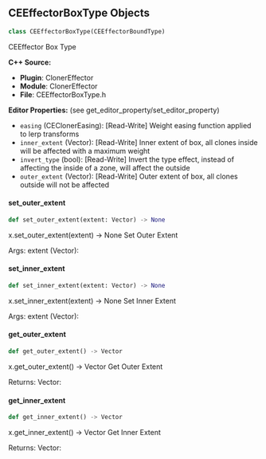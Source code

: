 ## CEEffectorBoxType Objects

```python
class CEEffectorBoxType(CEEffectorBoundType)
```

CEEffector Box Type

**C++ Source:**

- **Plugin**: ClonerEffector
- **Module**: ClonerEffector
- **File**: CEEffectorBoxType.h

**Editor Properties:** (see get_editor_property/set_editor_property)

- ``easing`` (CEClonerEasing):  [Read-Write] Weight easing function applied to lerp transforms
- ``inner_extent`` (Vector):  [Read-Write] Inner extent of box, all clones inside will be affected with a maximum weight
- ``invert_type`` (bool):  [Read-Write] Invert the type effect, instead of affecting the inside of a zone, will affect the outside
- ``outer_extent`` (Vector):  [Read-Write] Outer extent of box, all clones outside will not be affected

<a id="unreal.CEEffectorBoxType.set_outer_extent"></a>

#### set_outer_extent

```python
def set_outer_extent(extent: Vector) -> None
```

x.set_outer_extent(extent) -> None
Set Outer Extent

Args:
    extent (Vector):

<a id="unreal.CEEffectorBoxType.set_inner_extent"></a>

#### set_inner_extent

```python
def set_inner_extent(extent: Vector) -> None
```

x.set_inner_extent(extent) -> None
Set Inner Extent

Args:
    extent (Vector):

<a id="unreal.CEEffectorBoxType.get_outer_extent"></a>

#### get_outer_extent

```python
def get_outer_extent() -> Vector
```

x.get_outer_extent() -> Vector
Get Outer Extent

Returns:
    Vector:

<a id="unreal.CEEffectorBoxType.get_inner_extent"></a>

#### get_inner_extent

```python
def get_inner_extent() -> Vector
```

x.get_inner_extent() -> Vector
Get Inner Extent

Returns:
    Vector:

<a id="unreal.CEEffectorForceExtension"></a>